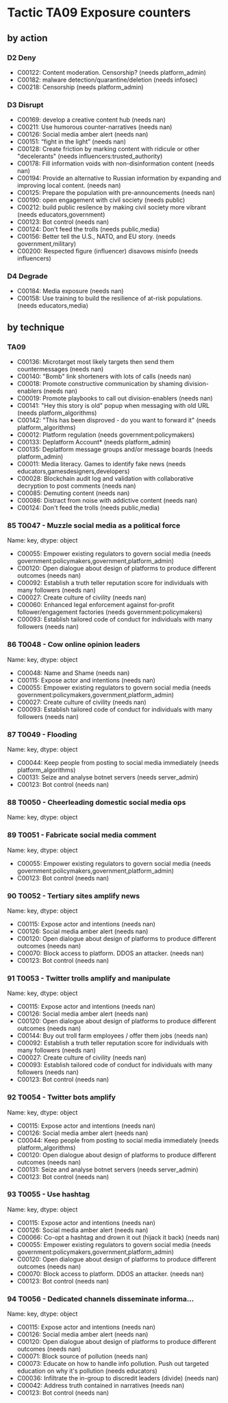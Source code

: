 # Tactic TA09 Exposure counters

## by action


### D2 Deny
* C00122: Content moderation. Censorship? (needs platform_admin)
* C00182: malware detection/quarantine/deletion (needs infosec)
* C00218: Censorship (needs platform_admin)

### D3 Disrupt
* C00169: develop a creative content hub (needs nan)
* C00211: Use humorous counter-narratives (needs nan)
* C00126: Social media amber alert (needs nan)
* C00151: “fight in the light” (needs nan)
* C00128: Create friction by marking content with ridicule or other "decelerants" (needs influencers:trusted_authority)
* C00178: Fill information voids with non-disinformation content (needs nan)
* C00194: Provide an alternative to Russian information by expanding and improving local content. (needs nan)
* C00125: Prepare the population with pre-announcements (needs nan)
* C00190: open engagement with civil society (needs public)
* C00212: build public resilence by making civil society more vibrant (needs educators,government)
* C00123: Bot control (needs nan)
* C00124: Don't feed the trolls (needs public,media)
* C00156: Better tell the U.S., NATO, and EU story. (needs government,military)
* C00200: Respected figure (influencer) disavows misinfo (needs influencers)

### D4 Degrade
* C00184: Media exposure (needs nan)
* C00158: Use training to build the resilience of at-risk populations. (needs educators,media)

## by technique


### TA09
* C00136: Microtarget most likely targets then send them countermessages (needs nan)
* C00140: "Bomb" link shorteners with lots of calls (needs nan)
* C00018: Promote constructive communication by shaming division-enablers (needs nan)
* C00019: Promote playbooks to call out division-enablers (needs nan)
* C00141: "Hey this story is old" popup when messaging with old URL (needs platform_algorithms)
* C00142: "This has been disproved - do you want to forward it" (needs platform_algorithms)
* C00012: Platform regulation (needs government:policymakers)
* C00133: Deplatform Account* (needs platform_admin)
* C00135: Deplatform message groups and/or message boards (needs platform_admin)
* C00011: Media literacy. Games to identify fake news (needs educators,gamesdesigners,developers)
* C00028: Blockchain audit log and validation with collaborative decryption to post comments (needs nan)
* C00085: Demuting content (needs nan)
* C00086: Distract from noise with addictive content (needs nan)
* C00124: Don't feed the trolls (needs public,media)

### 85    T0047 - Muzzle social media as a political force
Name: key, dtype: object
* C00055: Empower existing regulators to govern social media (needs government:policymakers,government,platform_admin)
* C00120: Open dialogue about design of platforms to produce different outcomes (needs nan)
* C00092: Establish a truth teller reputation score for individuals with many followers (needs nan)
* C00027: Create culture of civility (needs nan)
* C00060: Enhanced legal enforcement against for-profit follower/engagement factories (needs government:policymakers)
* C00093: Establish tailored code of conduct for individuals with many followers (needs nan)

### 86    T0048 - Cow online opinion leaders
Name: key, dtype: object
* C00048: Name and Shame (needs nan)
* C00115: Expose actor and intentions (needs nan)
* C00055: Empower existing regulators to govern social media (needs government:policymakers,government,platform_admin)
* C00027: Create culture of civility (needs nan)
* C00093: Establish tailored code of conduct for individuals with many followers (needs nan)

### 87    T0049 - Flooding
Name: key, dtype: object
* C00044: Keep people from posting to social media immediately (needs platform_algorithms)
* C00131: Seize and analyse botnet servers (needs server_admin)
* C00123: Bot control (needs nan)

### 88    T0050 - Cheerleading domestic social media ops
Name: key, dtype: object

### 89    T0051 - Fabricate social media comment
Name: key, dtype: object
* C00055: Empower existing regulators to govern social media (needs government:policymakers,government,platform_admin)
* C00123: Bot control (needs nan)

### 90    T0052 - Tertiary sites amplify news
Name: key, dtype: object
* C00115: Expose actor and intentions (needs nan)
* C00126: Social media amber alert (needs nan)
* C00120: Open dialogue about design of platforms to produce different outcomes (needs nan)
* C00070: Block access to platform. DDOS an attacker. (needs nan)
* C00123: Bot control (needs nan)

### 91    T0053 - Twitter trolls amplify and manipulate
Name: key, dtype: object
* C00115: Expose actor and intentions (needs nan)
* C00126: Social media amber alert (needs nan)
* C00120: Open dialogue about design of platforms to produce different outcomes (needs nan)
* C00144: Buy out troll farm employees / offer them jobs (needs nan)
* C00092: Establish a truth teller reputation score for individuals with many followers (needs nan)
* C00027: Create culture of civility (needs nan)
* C00093: Establish tailored code of conduct for individuals with many followers (needs nan)
* C00123: Bot control (needs nan)

### 92    T0054 - Twitter bots amplify
Name: key, dtype: object
* C00115: Expose actor and intentions (needs nan)
* C00126: Social media amber alert (needs nan)
* C00044: Keep people from posting to social media immediately (needs platform_algorithms)
* C00120: Open dialogue about design of platforms to produce different outcomes (needs nan)
* C00131: Seize and analyse botnet servers (needs server_admin)
* C00123: Bot control (needs nan)

### 93    T0055 - Use hashtag
Name: key, dtype: object
* C00115: Expose actor and intentions (needs nan)
* C00126: Social media amber alert (needs nan)
* C00066: Co-opt a hashtag and drown it out (hijack it back) (needs nan)
* C00055: Empower existing regulators to govern social media (needs government:policymakers,government,platform_admin)
* C00120: Open dialogue about design of platforms to produce different outcomes (needs nan)
* C00070: Block access to platform. DDOS an attacker. (needs nan)
* C00123: Bot control (needs nan)

### 94    T0056 - Dedicated channels disseminate informa...
Name: key, dtype: object
* C00115: Expose actor and intentions (needs nan)
* C00126: Social media amber alert (needs nan)
* C00120: Open dialogue about design of platforms to produce different outcomes (needs nan)
* C00071: Block source of pollution (needs nan)
* C00073: Educate on how to handle info pollution. Push out targeted education on why it's pollution (needs educators)
* C00036: Infiltrate the in-group to discredit leaders (divide) (needs nan)
* C00042: Address truth contained in narratives (needs nan)
* C00123: Bot control (needs nan)

